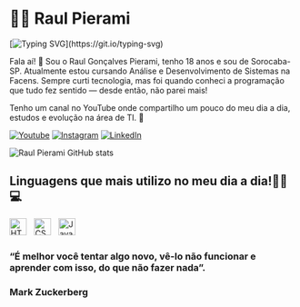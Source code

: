 # 🐱‍👤 Raul Pierami

[![Typing SVG](https://readme-typing-svg.demolab.com?font=Fira+Code&weight=600&size=22&duration=2000&pause=1000&color=F72252&width=458&lines=Ol%C3%A1%2C+tudo+bem%3F;Me+chamo+Raul+Pierami;Sou+aluno+de+ADS+pela+Facens;Seja+Bem-Vindo+ao+meu+GitHub!)](https://git.io/typing-svg)

Fala aí! 👋
Sou o Raul Gonçalves Pierami, tenho 18 anos e sou de Sorocaba-SP. Atualmente estou cursando Análise e Desenvolvimento de Sistemas na Facens. Sempre curti tecnologia, mas foi quando conheci a programação que tudo fez sentido — desde então, não parei mais!

Tenho um canal no YouTube onde compartilho um pouco do meu dia a dia, estudos e evolução na área de TI. 🚀

   [![Youtube](https://img.shields.io/badge/YouTube-FF0000?style=for-the-badge&logo=youtube&logoColor=white)](https://www.youtube.com/@raulpierami)
   [![Instagram](https://img.shields.io/badge/Instagram-E4405F?style=for-the-badge&logo=instagram&logoColor=white)](https://www.instagram.com/raulpierami_/)
   [![LinkedIn](https://img.shields.io/badge/LinkedIn-0077B5?style=for-the-badge&logo=linkedin&logoColor=white)](https://www.linkedin.com/in/raul-pierami/)
   
   ![Raul Pierami GitHub stats](https://github-readme-stats.vercel.app/api?username=P13r4mi&show_icons=true&theme=radical)

   ## Linguagens que mais utilizo no meu dia a dia!👩‍💻💻

   <img 
    align="left" 
    alt="HTML"
    title="HTML" 
    width="30px" 
    style="padding-right: 10px;" 
    src="https://cdn.jsdelivr.net/gh/devicons/devicon@latest/icons/html5/html5-original.svg" 
/>
<img 
    align="left" 
    alt="CSS" 
    title="CSS"
    width="30px" 
    style="padding-right: 10px;" 
    src="https://cdn.jsdelivr.net/gh/devicons/devicon@latest/icons/css3/css3-original.svg" 
/>
<img 
    align="left" 
    alt="JavaScript" 
    title="JavaScript"
    width="30px" 
    style="padding-right: 10px;" 
    src="https://cdn.jsdelivr.net/gh/devicons/devicon@latest/icons/javascript/javascript-original.svg" 
/>

<br/>
<br/>

### “É melhor você tentar algo novo, vê-lo não funcionar e aprender com isso, do que não fazer nada”.  
### Mark Zuckerberg
   
